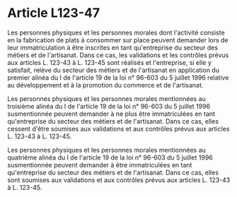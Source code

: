 # Article L123-47

Les personnes physiques et les personnes morales dont l'activité consiste en la fabrication de plats à consommer sur place peuvent demander lors de leur immatriculation à être inscrites en tant qu'entreprise du secteur des métiers et de l'artisanat. Dans ce cas, les validations et les contrôles prévus aux articles L. 123-43 à L. 123-45 sont réalisés et l'entreprise, si elle y satisfait, relève du secteur des métiers et de l'artisanat en application du premier alinéa du I de l'article 19 de la loi n° 96-603 du 5 juillet 1996 relative au développement et à la promotion du commerce et de l'artisanat.

Les personnes physiques et les personnes morales mentionnées au troisième alinéa du I de l'article 19 de la loi n° 96-603 du 5 juillet 1996 susmentionnée peuvent demander à ne plus être immatriculées en tant qu'entreprise du secteur des métiers et de l'artisanat. Dans ce cas, elles cessent d'être soumises aux validations et aux contrôles prévus aux articles L. 123-43 à L. 123-45.

Les personnes physiques et les personnes morales mentionnées au quatrième alinéa du I de l'article 19 de la loi n° 96-603 du 5 juillet 1996 susmentionnée peuvent demander à être immatriculées en tant qu'entreprise du secteur des métiers et de l'artisanat. Dans ce cas, elles sont soumises aux validations et aux contrôles prévus aux articles L. 123-43 à L. 123-45.
